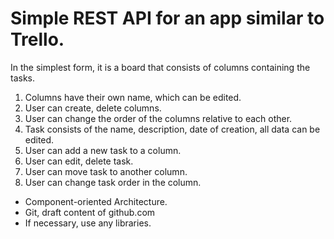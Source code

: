 # Simple REST API for an app similar to Trello.

In the simplest form, it is a board that consists of columns containing the tasks.

1. Columns have their own name, which can be edited.
2. User can create, delete columns.
3. User can change the order of the columns relative to each other.
4. Task consists of the name, description, date of creation, all data can be edited.
5. User can add a new task to a column.
6. User can edit, delete task.
7. User can move task to another column.
8. User can change task order in the column.

* Component-oriented Architecture.
* Git, draft content of github.com
* If necessary, use any libraries.
